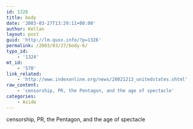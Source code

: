 ```yaml
---
id: 1326
title: body
date: '2003-03-27T13:29:11+00:00'
author: Kellan
layout: post
guid: 'http://lm.quxx.info/?p=1326'
permalink: /2003/03/27/body-6/
typo_id:
    - '1324'
mt_id:
    - '570'
link_related:
    - 'http://www.indexonline.org/news/20021213_unitedstates.shtml'
raw_content:
    - 'censorship, PR, the Pentagon, and the age of spectacle'
categories:
    - Aside
---
```


censorship, PR, the Pentagon, and the age of spectacle
